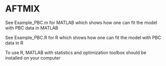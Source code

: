 # AFTMIX
See Example_PBC.m for MATLAB which shows how one can fit the model with PBC data in MATLAB

See Example_PBC.R for R which shows how one can fit the model with PBC data in R

To use R, MATLAB with statistics and optimization toolbox should be installed on your computer
